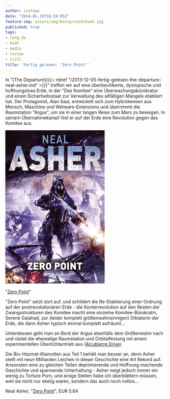 ```yaml
---
author: isotopp
date: "2014-01-19T18:18:05Z"
feature-img: assets/img/background/book.jpg
published: true
tags:
- lang_de
- book
- media
- review
- scifi
title: 'Fertig gelesen: "Zero Point"'
---
```

In "[The Departure]({{< relref "/2013-12-05-fertig-gelesen-the-departure-neal-asher.md" >}})" treffen wir auf eine überbevölkerte, dystopische und hoffnungslose Erde, in der "Das Komitee" eine Überwachungsbürokratur und einen Sicherheitsstaat zur Verwaltung des allfälligen Mangels etabliert hat. Der Protagonist, Alan Saul, entwickelt sich zum Hybridwesen aus Mensch, Maschine und Wetware-Extensions und übernimmt die Raumstation "Argus", um sie in einer langen Reise zum Mars zu bewegen. In seinem Übernahmekampf löst er auf der Erde eine Revolution gegen das Komitee aus.

[![](/uploads/2014/01/zero-point.png)](http://www.amazon.de/Zero-Point-Owner-Trilogy-2-ebook/dp/B00844Y686)

"[Zero Point](http://www.amazon.de/Zero-Point-Owner-Trilogy-2-ebook/dp/B00844Y686)"

"Zero Point" setzt dort auf, und schildert die Re-Etablierung einer Ordnung auf der postrevolutionären Erde - die Konterrevolution auf den Resten der Zwangsstrukturen des Komitee macht eine einzelne Komitee-Bürokratin, Serene Galahad, zur (leider komplett größenwahnsinnigen) Diktatorin der Erde, die dann Asher-typisch einmal komplett aufräumt...

Unterdessen geht man an Bord der Argus ebenfalls dem Größenwahn nach und rüstet die ehemalige Raumstation und Orbitalfestung mit einem experimentellen Überlichtantrieb aus ([Alcubierre Drive](http://en.wikipedia.org/wiki/Alcubierre_drive)).

Die Bio-Hazmat-Klamotten aus Teil 1 behält man besser an, denn Asher stellt mit neun Milliarden Leichen in dieser Geschichte eine Art Rekord auf. Ansonsten eine zu gleichen Teilen deprimierende und Hoffnung machende Geschichte und spannende Unterhaltung - Asher neigt jedoch immer ein wenig zu Torture Porn, und einige Stellen habe ich überblättern müssen, weil sie nicht nur ekelig waren, sondern das auch noch notlos...

Neal Asher, "[Zero Point](http://www.amazon.de/Zero-Point-Owner-Trilogy-2-ebook/dp/B00844Y686)", EUR 5.64 
